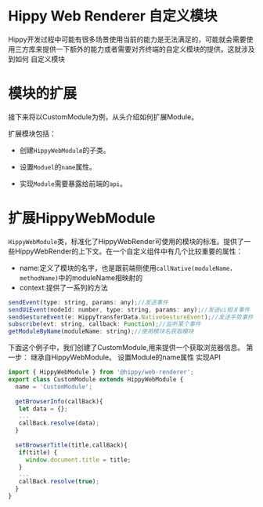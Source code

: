 # Hippy Web Renderer 自定义模块

Hippy开发过程中可能有很多场景使用当前的能力是无法满足的，可能就会需要使用三方库来提供一下额外的能力或者需要对齐终端的自定义模块的提供。这就涉及到如何
自定义模块

# 模块的扩展

接下来将以CustomModule为例，从头介绍如何扩展Module。

扩展模块包括：

* 创建`HippyWebModule`的子类。

* 设置`Moduel`的`name`属性。

* 实现`Module`需要暴露给前端的`api`。

# 扩展HippyWebModule

`HippyWebModule`类，标准化了HippyWebRender可使用的模块的标准。提供了一些HippyWebRender的上下文。在一个自定义组件中有几个比较重要的属性：

* name:定义了模块的名字，也是跟前端侧使用`callNative(moduleName，methodName)`中的moduleName相映射的
* context:提供了一系列的方法

```javascript
sendEvent(type: string, params: any);//发送事件
sendUiEvent(nodeId: number, type: string, params: any);//发送ui相关事件
sendGestureEvent(e: HippyTransferData.NativeGestureEvent);//发送手势事件
subscribe(evt: string, callback: Function);//监听某个事件
getModuleByName(moduleName: string);//使用模块名获取模块
```

下面这个例子中，我们创建了CustomModule,用来提供一个获取浏览器信息。
第一步：
继承自HippyWebModule。
设置Module的name属性
实现API

```javascript
import { HippyWebModule } from '@hippy/web-renderer';
export class CustomModule extends HippyWebModule {
  name = 'CustomModule';
  
  getBrowserInfo(callBack){
   let data = {};
   ...
   callBack.resolve(data);
  }
  
  setBrowserTitle(title,callBack){
   if(title) {
     window.document.title = title;
   }
   ...
   callBack.resolve(true);
  }
}
```
